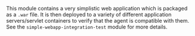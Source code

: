 This module contains a very simplistic web application which is packaged as a `.war` file.
It is then deployed to a variety of different application servers/servlet containers to verify that the agent is compatible with them.
See the  `simple-webapp-integration-test` module for more details.
